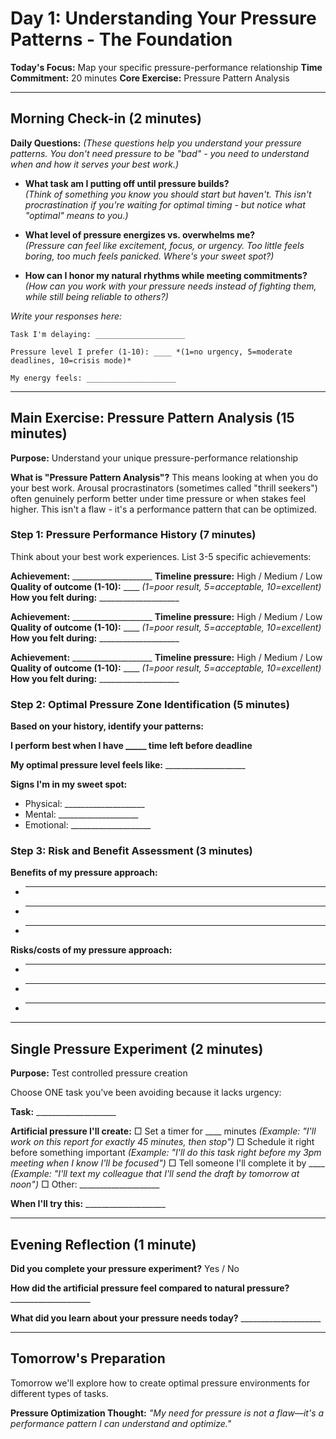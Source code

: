 # Day 1: Understanding Your Pressure Patterns - The Foundation

**Today's Focus:** Map your specific pressure-performance relationship
**Time Commitment:** 20 minutes
**Core Exercise:** Pressure Pattern Analysis

---

## Morning Check-in (2 minutes)

**Daily Questions:** *(These questions help you understand your pressure patterns. You don't need pressure to be "bad" - you need to understand when and how it serves your best work.)*

- **What task am I putting off until pressure builds?**  
  *(Think of something you know you should start but haven't. This isn't procrastination if you're waiting for optimal timing - but notice what "optimal" means to you.)*

- **What level of pressure energizes vs. overwhelms me?**  
  *(Pressure can feel like excitement, focus, or urgency. Too little feels boring, too much feels panicked. Where's your sweet spot?)*

- **How can I honor my natural rhythms while meeting commitments?**  
  *(How can you work with your pressure needs instead of fighting them, while still being reliable to others?)*

*Write your responses here:*
```
Task I'm delaying: ____________________

Pressure level I prefer (1-10): ____ *(1=no urgency, 5=moderate deadlines, 10=crisis mode)*

My energy feels: ____________________
```

---

## Main Exercise: Pressure Pattern Analysis (15 minutes)

**Purpose:** Understand your unique pressure-performance relationship

**What is "Pressure Pattern Analysis"?** This means looking at when you do your best work. Arousal procrastinators (sometimes called "thrill seekers") often genuinely perform better under time pressure or when stakes feel higher. This isn't a flaw - it's a performance pattern that can be optimized.

### Step 1: Pressure Performance History (7 minutes)
Think about your best work experiences. List 3-5 specific achievements:

**Achievement:** ____________________
**Timeline pressure:** High / Medium / Low
**Quality of outcome (1-10):** ____ *(1=poor result, 5=acceptable, 10=excellent)*
**How you felt during:** ____________________

**Achievement:** ____________________
**Timeline pressure:** High / Medium / Low  
**Quality of outcome (1-10):** ____ *(1=poor result, 5=acceptable, 10=excellent)*
**How you felt during:** ____________________

**Achievement:** ____________________
**Timeline pressure:** High / Medium / Low
**Quality of outcome (1-10):** ____ *(1=poor result, 5=acceptable, 10=excellent)*
**How you felt during:** ____________________

### Step 2: Optimal Pressure Zone Identification (5 minutes)

**Based on your history, identify your patterns:**

**I perform best when I have _____ time left before deadline**

**My optimal pressure level feels like:** ____________________

**Signs I'm in my sweet spot:**
- Physical: ____________________
- Mental: ____________________
- Emotional: ____________________

### Step 3: Risk and Benefit Assessment (3 minutes)

**Benefits of my pressure approach:**
- ____________________
- ____________________
- ____________________

**Risks/costs of my pressure approach:**
- ____________________
- ____________________
- ____________________

---

## Single Pressure Experiment (2 minutes)

**Purpose:** Test controlled pressure creation

Choose ONE task you've been avoiding because it lacks urgency:

**Task:** ____________________

**Artificial pressure I'll create:**
□ Set a timer for ____ minutes *(Example: "I'll work on this report for exactly 45 minutes, then stop")*
□ Schedule it right before something important *(Example: "I'll do this task right before my 3pm meeting when I know I'll be focused")*
□ Tell someone I'll complete it by ____ *(Example: "I'll text my colleague that I'll send the draft by tomorrow at noon")*
□ Other: ____________________

**When I'll try this:** ____________________

---

## Evening Reflection (1 minute)

**Did you complete your pressure experiment?** Yes / No

**How did the artificial pressure feel compared to natural pressure?** ____________________

**What did you learn about your pressure needs today?** ____________________

---

## Tomorrow's Preparation
Tomorrow we'll explore how to create optimal pressure environments for different types of tasks.

**Pressure Optimization Thought:**
*"My need for pressure is not a flaw—it's a performance pattern I can understand and optimize."*